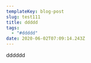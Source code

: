 ```yaml
---
templateKey: blog-post
slug: test111
title: ddddd
tags:
  - "#ddddd"
date: 2020-06-02T07:09:14.243Z
---
```

dddddd